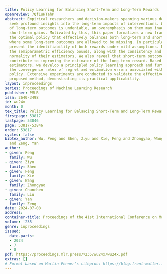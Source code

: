 ```yaml
---
title: Policy Learning for Balancing Short-Term and Long-Term Rewards
openreview: 7Qf1uHTahP
abstract: Empirical researchers and decision-makers spanning various domains frequently
  seek profound insights into the long-term impacts of interventions. While the significance
  of long-term outcomes is undeniable, an overemphasis on them may inadvertently overshadow
  short-term gains. Motivated by this, this paper formalizes a new framework for learning
  the optimal policy that effectively balances both long-term and short-term rewards,
  where some long-term outcomes are allowed to be missing. In particular, we first
  present the identifiability of both rewards under mild assumptions. Next, we deduce
  the semiparametric efficiency bounds, along with the consistency and asymptotic
  normality of their estimators. We also reveal that short-term outcomes, if associated,
  contribute to improving the estimator of the long-term reward. Based on the proposed
  estimators, we develop a principled policy learning approach and further derive
  the convergence rates of regret and estimation errors associated with the learned
  policy. Extensive experiments are conducted to validate the effectiveness of the
  proposed method, demonstrating its practical applicability.
layout: inproceedings
series: Proceedings of Machine Learning Research
publisher: PMLR
issn: 2640-3498
id: wu24x
month: 0
tex_title: Policy Learning for Balancing Short-Term and Long-Term Rewards
firstpage: 53817
lastpage: 53846
page: 53817-53846
order: 53817
cycles: false
bibtex_author: Wu, Peng and Shen, Ziyu and Xie, Feng and Zhongyao, Wang and Liu, Chunchen
  and Zeng, Yan
author:
- given: Peng
  family: Wu
- given: Ziyu
  family: Shen
- given: Feng
  family: Xie
- given: Wang
  family: Zhongyao
- given: Chunchen
  family: Liu
- given: Yan
  family: Zeng
date: 2024-07-08
address:
container-title: Proceedings of the 41st International Conference on Machine Learning
volume: '235'
genre: inproceedings
issued:
  date-parts:
  - 2024
  - 7
  - 8
pdf: https://proceedings.mlr.press/v235/wu24x/wu24x.pdf
extras: []
# Format based on Martin Fenner's citeproc: https://blog.front-matter.io/posts/citeproc-yaml-for-bibliographies/
---
```

